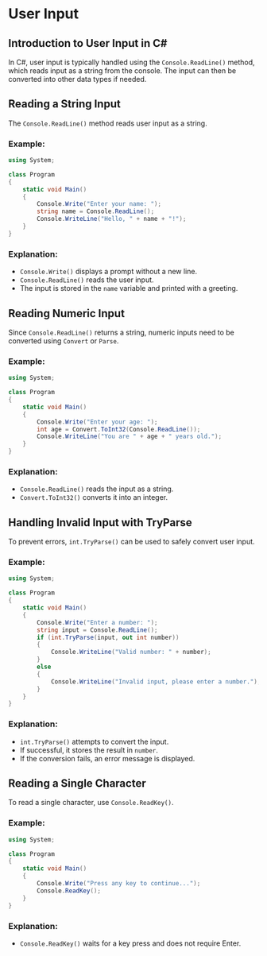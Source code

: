 # User Input

## Introduction to User Input in C#
In C#, user input is typically handled using the `Console.ReadLine()` method, which reads input as a string from the console. The input can then be converted into other data types if needed.

## Reading a String Input
The `Console.ReadLine()` method reads user input as a string.

### Example:
```csharp
using System;

class Program
{
    static void Main()
    {
        Console.Write("Enter your name: ");
        string name = Console.ReadLine();
        Console.WriteLine("Hello, " + name + "!");
    }
}
```

### Explanation:
- `Console.Write()` displays a prompt without a new line.
- `Console.ReadLine()` reads the user input.
- The input is stored in the `name` variable and printed with a greeting.

## Reading Numeric Input
Since `Console.ReadLine()` returns a string, numeric inputs need to be converted using `Convert` or `Parse`.

### Example:
```csharp
using System;

class Program
{
    static void Main()
    {
        Console.Write("Enter your age: ");
        int age = Convert.ToInt32(Console.ReadLine());
        Console.WriteLine("You are " + age + " years old.");
    }
}
```

### Explanation:
- `Console.ReadLine()` reads the input as a string.
- `Convert.ToInt32()` converts it into an integer.

## Handling Invalid Input with TryParse
To prevent errors, `int.TryParse()` can be used to safely convert user input.

### Example:
```csharp
using System;

class Program
{
    static void Main()
    {
        Console.Write("Enter a number: ");
        string input = Console.ReadLine();
        if (int.TryParse(input, out int number))
        {
            Console.WriteLine("Valid number: " + number);
        }
        else
        {
            Console.WriteLine("Invalid input, please enter a number.");
        }
    }
}
```

### Explanation:
- `int.TryParse()` attempts to convert the input.
- If successful, it stores the result in `number`.
- If the conversion fails, an error message is displayed.

## Reading a Single Character
To read a single character, use `Console.ReadKey()`.

### Example:
```csharp
using System;

class Program
{
    static void Main()
    {
        Console.Write("Press any key to continue...");
        Console.ReadKey();
    }
}
```

### Explanation:
- `Console.ReadKey()` waits for a key press and does not require Enter.